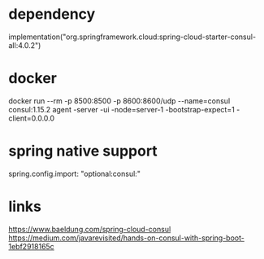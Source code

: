 # dependency
implementation("org.springframework.cloud:spring-cloud-starter-consul-all:4.0.2")

# docker
docker run --rm -p 8500:8500 -p 8600:8600/udp --name=consul consul:1.15.2 agent -server -ui -node=server-1 -bootstrap-expect=1 -client=0.0.0.0

# spring native support
spring.config.import: "optional:consul:"

# links
https://www.baeldung.com/spring-cloud-consul
https://medium.com/javarevisited/hands-on-consul-with-spring-boot-1ebf2918165c

